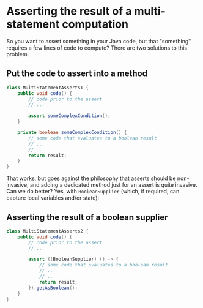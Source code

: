 # Asserting the result of a multi-statement computation

So you want to assert something in your Java code, but that "something" requires
a few lines of code to compute? There are two solutions to this problem.

## Put the code to assert into a method

```java
class MultiStatementAsserts1 {
    public void code() {
        // code prior to the assert
        // ...

        assert someComplexCondition();
    }

    private boolean someComplexCondition() {
        // some code that evaluates to a boolean result
        // ...
        // ...
        return result;
    }
}
```

That works, but goes against the philosophy that asserts should be non-invasive, and
adding a dedicated method just for an assert is quite invasive. Can we do better? Yes, with `BooleanSupplier` (which, if required, can capture local
variables and/or state):

## Asserting the result of a boolean supplier

```java
class MultiStatementAsserts2 {
    public void code() {
        // code prior to the assert
        // ...

        assert ((BooleanSupplier) () -> {
            // some code that evaluates to a boolean result
            // ...
            // ...
            return result;
        }).getAsBoolean();
    }
}
```
